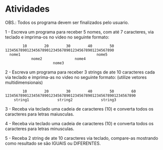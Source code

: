 # Atividades
OBS.: Todos os programa devem ser finalizados pelo usuario.

1 - Escreva um programa para receber 5 nomes, com até 7 caracteres, via teclado
    e imprima-os no video no seguinte formato:

            10        20        30        40        50
    12345678901234567890123456789012345678901234567890
      nome1                                   nome5
                nome2               nome4
                          nome3

2 - Escreva um programa para receber 3 strings de ate 10 caracteres cada via
    teclado e imprima-as no video no seguinte formato:
    (utilize vetores multidimensionais)

            10        20        30        40        50        60
    123456789012345678901234567890123456789012345678901234567890
        string1             string2             string3

3 - Receba via teclado uma cadeia de caracteres (10) e converta todos os caracteres 
    para letras maiusculas. 

4 - Receba via teclado uma cadeia de caracteres (10) e converta todos os caracteres 
    para letras minusculas.

5 - Receba 2 string de ate 10 caracteres via teclado, compare-as mostrando como
    resultado se são IGUAIS ou DIFERENTES.
